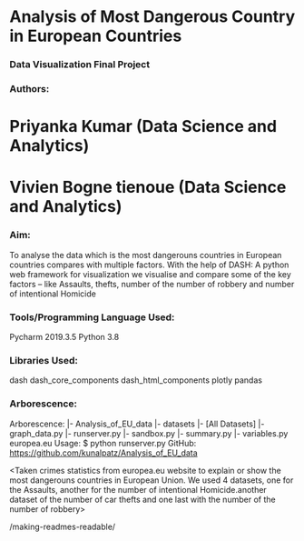 #  Analysis of Most Dangerous Country in European Countries 
### Data Visualization Final Project

### Authors:

# Priyanka Kumar (Data Science and Analytics)
# Vivien Bogne tienoue (Data Science and Analytics)

### Aim:

To analyse the data which is the most dangerouns countries in European countries compares with multiple factors. With the help of DASH: A python web framework for visualization we visualise and compare some of the key factors – like Assaults, thefts, number of the number of robbery and number of intentional Homicide


### Tools/Programming Language Used:

Pycharm 2019.3.5
Python 3.8

### Libraries Used:
dash 
dash_core_components
dash_html_components
plotly
pandas



### Arborescence:
Arborescence:
|- Analysis_of_EU_data
    |- datasets 
        |- [All Datasets]
    |- graph_data.py <file for graph declaration>
    |- runserver.py <entrypoint of application>
    |- sandbox.py <sandbox code for application>
    |- summary.py <creation of summary data for interactive chart>
    |- variables.py <defination of all variables for dataset read>
  europea.eu
Usage:
$ python runserver.py
GitHub:
https://github.com/kunalpatz/Analysis_of_EU_data
  
  


<Taken crimes statistics from europea.eu website to explain or show the most dangerouns countries in European Union. We used 4 datasets, one for the Assaults, another for the number of intentional Homicide.another dataset of the number of car thefts and one last with the number of the number of robbery>


/making-readmes-readable/
